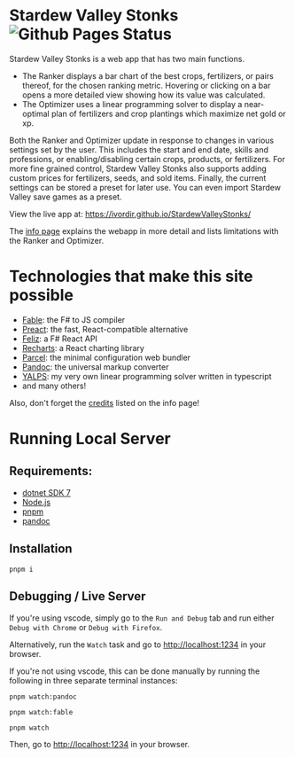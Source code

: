 # Stardew Valley Stonks ![Github Pages Status](https://github.com/Ivordir/StardewValleyStonks/actions/workflows/main.yaml/badge.svg)

Stardew Valley Stonks is a web app that has two main functions.
- The Ranker displays a bar chart of the best crops, fertilizers, or pairs thereof, for the chosen ranking metric.
  Hovering or clicking on a bar opens a more detailed view showing how its value was calculated.
- The Optimizer uses a linear programming solver to display a near-optimal plan of fertilizers and crop plantings which maximize net gold or xp.

Both the Ranker and Optimizer update in response to changes in various settings set by the user.
This includes the start and end date, skills and professions, or enabling/disabling certain crops, products, or fertilizers.
For more fine grained control, Stardew Valley Stonks also supports adding custom prices for fertilizers, seeds, and sold items.
Finally, the current settings can be stored a preset for later use. You can even import Stardew Valley save games as a preset.

View the live app at: https://ivordir.github.io/StardewValleyStonks/

The [info page](https://ivordir.github.io/StardewValleyStonks/info.html) explains the webapp in more detail and lists limitations with the Ranker and Optimizer.

# Technologies that make this site possible
- [Fable](https://github.com/fable-compiler/Fable): the F\# to JS compiler
- [Preact](https://github.com/preactjs/preact): the fast, React-compatible alternative
- [Feliz](https://github.com/Zaid-Ajaj/Feliz): a F\# React API
- [Recharts](https://github.com/recharts/recharts): a React charting library
- [Parcel](https://github.com/parcel-bundler/parcel): the minimal configuration web bundler
- [Pandoc](https://github.com/jgm/pandoc): the universal markup converter
- [YALPS](https://github.com/Ivordir/YALPS): my very own linear programming solver written in typescript
- and many others!

Also, don't forget the [credits](https://ivordir.github.io/StardewValleyStonks/info.html#credits) listed on the info page!

# Running Local Server
## Requirements:
- [dotnet SDK 7](https://dotnet.microsoft.com/download)
- [Node.js](https://nodejs.org/)
- [pnpm](https://pnpm.io/)
- [pandoc](https://pandoc.org/)

## Installation
```
pnpm i
```

## Debugging / Live Server
If you're using vscode, simply go to the `Run and Debug` tab and run either `Debug with Chrome` or `Debug with Firefox`.

Alternatively, run the `Watch` task and go to <http://localhost:1234> in your browser.

If you're not using vscode, this can be done manually by running the following in three separate terminal instances:
```
pnpm watch:pandoc
```
```
pnpm watch:fable
```
```
pnpm watch
```
Then, go to <http://localhost:1234> in your browser.
